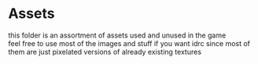 # Assets
this folder is an assortment of assets used and unused in the game<br>
feel free to use most of the images and stuff if you want idrc since most of them are just pixelated versions of already existing textures
